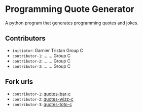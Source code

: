 # Programming Quote Generator

A python program that generates programming quotes and jokes.

## Contributors
- `initiator`: Garnier Tristan Group C
- `contributor-1`: ... ... Group C
- `contributor-2`: ... ... Group C
- `contributor-3`: ... ... Group C

## Fork urls
- `contributor-1`: [quotes-bar-c](url-1)
- `contributor-2`: [quotes-wizz-c](url-2)
- `contributor-3`: [quotes-toto-c](url-3)